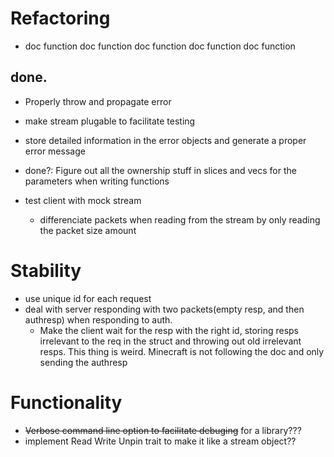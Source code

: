 # Refactoring
- doc function doc function doc function doc function doc function

## done.
- Properly throw and propagate error
- make stream plugable to facilitate testing
- store detailed information in the error objects and generate a proper error message
- done?: Figure out all the ownership stuff in slices and vecs for the parameters when writing functions
- test client with mock stream

    - differenciate packets when reading from the stream by only reading the packet size amount

# Stability
- use unique id for each request
- deal with server responding with two packets(empty resp, and then authresp) when responding to auth.
    - Make the client wait for the resp with the right id, storing resps irrelevant to the req in the struct and throwing out old irrelevant resps.
    This thing is weird. Minecraft is not following the doc and only sending the authresp

# Functionality
- ~~Verbose command line option to facilitate debuging~~ for a library???
- implement Read Write Unpin trait to make it like a stream object??